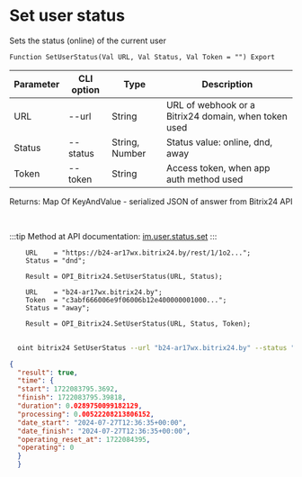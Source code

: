 ﻿---
sidebar_position: 18
---

# Set user status
 Sets the status (online) of the current user



`Function SetUserStatus(Val URL, Val Status, Val Token = "") Export`

  | Parameter | CLI option | Type | Description |
  |-|-|-|-|
  | URL | --url | String | URL of webhook or a Bitrix24 domain, when token used |
  | Status | --status | String, Number | Status value: online, dnd, away |
  | Token | --token | String | Access token, when app auth method used |

  
  Returns:  Map Of KeyAndValue - serialized JSON of answer from Bitrix24 API

<br/>

:::tip
Method at API documentation: [im.user.status.set](https://dev.1c-bitrix.ru/learning/course/index.php?COURSE_ID=93&LESSON_ID=11499)
:::
<br/>


```bsl title="Code example"
    URL    = "https://b24-ar17wx.bitrix24.by/rest/1/1o2...";
    Status = "dnd";

    Result = OPI_Bitrix24.SetUserStatus(URL, Status);

    URL    = "b24-ar17wx.bitrix24.by";
    Token  = "c3abf666006e9f06006b12e400000001000...";
    Status = "away";

    Result = OPI_Bitrix24.SetUserStatus(URL, Status, Token);
```



```sh title="CLI command example"
    
  oint bitrix24 SetUserStatus --url "b24-ar17wx.bitrix24.by" --status "away" --token "fe3fa966006e9f06006b12e400000001000..."

```

```json title="Result"
{
  "result": true,
  "time": {
  "start": 1722083795.3692,
  "finish": 1722083795.39818,
  "duration": 0.0289750099182129,
  "processing": 0.00522208213806152,
  "date_start": "2024-07-27T12:36:35+00:00",
  "date_finish": "2024-07-27T12:36:35+00:00",
  "operating_reset_at": 1722084395,
  "operating": 0
  }
  }
```
